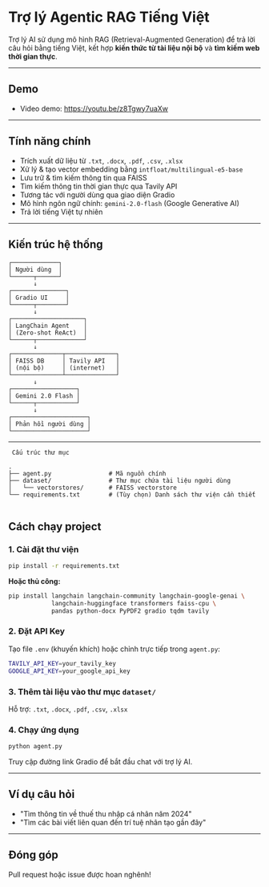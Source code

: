 # Trợ lý Agentic RAG Tiếng Việt

Trợ lý AI sử dụng mô hình RAG (Retrieval-Augmented Generation) để trả lời câu hỏi bằng tiếng Việt, kết hợp **kiến thức từ tài liệu nội bộ** và **tìm kiếm web thời gian thực**.

---


## Demo
- Video demo: https://youtu.be/z8Tgwy7uaXw

---
## Tính năng chính

- Trích xuất dữ liệu từ `.txt`, `.docx`, `.pdf`, `.csv`, `.xlsx`
- Xử lý & tạo vector embedding bằng `intfloat/multilingual-e5-base`
- Lưu trữ & tìm kiếm thông tin qua FAISS
- Tìm kiếm thông tin thời gian thực qua Tavily API
- Tương tác với người dùng qua giao diện Gradio
- Mô hình ngôn ngữ chính: `gemini-2.0-flash` (Google Generative AI)
- Trả lời tiếng Việt tự nhiên

---

##  Kiến trúc hệ thống
````
┌─────────────┐
│ Người dùng  │
└──────┬──────┘
       ↓
┌───────────────┐
│ Gradio UI     │
└──────┬────────┘
       ↓
┌────────────────────┐
│ LangChain Agent    │
│ (Zero-shot ReAct)  │
└──────┬─────────────┘
       ↓
┌──────────────┬──────────────┐
│ FAISS DB     │ Tavily API   │
│ (nội bộ)     │ (internet)   │
└──────────────┴──────────────┘
       ↓
┌──────────────────┐
│ Gemini 2.0 Flash │
└──────┬───────────┘
       ↓
┌─────────────────────┐
│ Phản hồi người dùng │
└─────────────────────┘

````
---

````
 Cấu trúc thư mục

.
├── agent.py                # Mã nguồn chính
├── dataset/                # Thư mục chứa tài liệu người dùng
│   └── vectorstores/       # FAISS vectorstore
└── requirements.txt        # (Tùy chọn) Danh sách thư viện cần thiết


````

## Cách chạy project

### 1. Cài đặt thư viện

```bash
pip install -r requirements.txt
````

**Hoặc thủ công:**

```bash
pip install langchain langchain-community langchain-google-genai \
            langchain-huggingface transformers faiss-cpu \
            pandas python-docx PyPDF2 gradio tqdm tavily
```

### 2. Đặt API Key

Tạo file `.env` (khuyến khích) hoặc chỉnh trực tiếp trong `agent.py`:

```bash
TAVILY_API_KEY=your_tavily_key
GOOGLE_API_KEY=your_google_api_key
```

### 3. Thêm tài liệu vào thư mục `dataset/`

Hỗ trợ: `.txt`, `.docx`, `.pdf`, `.csv`, `.xlsx`

### 4. Chạy ứng dụng

```bash
python agent.py
```

Truy cập đường link Gradio để bắt đầu chat với trợ lý AI.

---

## Ví dụ câu hỏi

* "Tìm thông tin về thuế thu nhập cá nhân năm 2024"
* "Tìm các bài viết liên quan đến trí tuệ nhân tạo gần đây"

---

## Đóng góp

Pull request hoặc issue được hoan nghênh!
